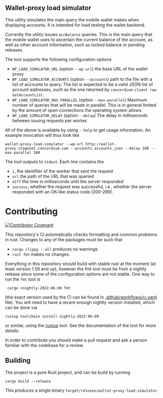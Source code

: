 ## Wallet-proxy load simulator

This utility simulates the main query the mobile wallet makes when displaying
accounts. It is intended for load testing the wallet backend.

Currently the utility issues `accBalance` queries. This is the main query that
the mobile wallet uses to ascertain the current balance of the account, as well
as other account information, such as locked balance or pending releases.

The tool supports the following configuration options
- `WP_LOAD_SIMULATOR_URL` (option `--wp-url`) the base URL of the wallet proxy
- `WP_LOAD_SIMULATOR_ACCOUNTS` (option `--accounts`) path to the file with a list of accounts to query. The list is
  expected to be a valid JSON list of account addresses, such as the one
  returned by `concordium-client raw GetAccountList`.
- `WP_LOAD_SIMULATOR_MAX_PARALLEL` (option `--max-parallel`) Maximum number of queries that will be made
  in parallel. This is in general limited by the amount of open connections the
  operating system allows.
- `WP_LOAD_SIMULATOR_DELAY` (option `--delay`) The delay in milliseconds between issuing requests per worker.

All of the above is available by using `--help` to get usage information. An
example invocation will thus look like
```console
wallet-proxy-load-simulator --wp-url http://wallet-proxy.stagenet.concordium.com --accounts accounts.json --delay 100 --max-parallel 100
```

The tool outputs to `stdout`. Each line contains the 
- `i`, the identifier of the worker that sent the request
- `url` the path of the URL that was queried
- `diff` the time in milliseconds until the server responded
- `success`, whether the request was successful, i.e., whether the server
  responded with an OK-like status code (200-299).

# Contributing

[![Contributor
Covenant](https://img.shields.io/badge/Contributor%20Covenant-2.0-4baaaa.svg)](https://github.com/Concordium/.github/blob/main/.github/CODE_OF_CONDUCT.md)

This repository's CI automatically checks formatting and common problems in rust.
Changes to any of the packages must be such that
- ```cargo clippy --all``` produces no warnings
- ```rust fmt``` makes no changes.

Everything in this repository should build with stable rust at the moment (at least version 1.56 and up), however the fmt tool must be from a nightly release since some of the configuration options are not stable. One way to run the `fmt` tool is

```shell
 cargo +nightly-2022-06-09 fmt
```
(the exact version used by the CI can be found in [.github/workflows/ci.yaml](https://github.com/Concordium/concordium-misc-tools/blob/main/.github/workflows/ci.yaml) file).
You will need to have a recent enough nightly version installed, which can be done via

```shell
rustup toolchain install nightly-2022-06-09
```
or similar, using the [rustup](https://rustup.rs/) tool. See the documentation of the tool for more details.

In order to contribute you should make a pull request and ask a person familiar with the codebase for a review.

## Building

The project is a pure Rust project, and can be build by running

```shell
cargo build --release
```

This produces a single binary `target/release/wallet-proxy-load-simulator`.

